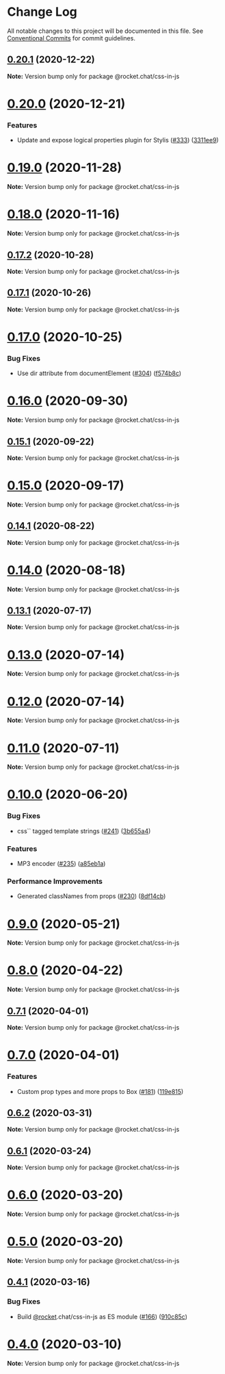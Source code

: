 # Change Log

All notable changes to this project will be documented in this file.
See [Conventional Commits](https://conventionalcommits.org) for commit guidelines.

## [0.20.1](https://github.com/RocketChat/Rocket.Chat.Fuselage/compare/v0.20.0...v0.20.1) (2020-12-22)

**Note:** Version bump only for package @rocket.chat/css-in-js





# [0.20.0](https://github.com/RocketChat/Rocket.Chat.Fuselage/compare/v0.19.0...v0.20.0) (2020-12-21)


### Features

* Update and expose logical properties plugin for Stylis ([#333](https://github.com/RocketChat/Rocket.Chat.Fuselage/issues/333)) ([3311ee9](https://github.com/RocketChat/Rocket.Chat.Fuselage/commit/3311ee9b3868267d19de14ddcbbe2dcf89739e1b))





# [0.19.0](https://github.com/RocketChat/Rocket.Chat.Fuselage/compare/v0.18.0...v0.19.0) (2020-11-28)

**Note:** Version bump only for package @rocket.chat/css-in-js





# [0.18.0](https://github.com/RocketChat/Rocket.Chat.Fuselage/compare/v0.17.3...v0.18.0) (2020-11-16)

**Note:** Version bump only for package @rocket.chat/css-in-js





## [0.17.2](https://github.com/RocketChat/Rocket.Chat.Fuselage/compare/v0.17.1...v0.17.2) (2020-10-28)

**Note:** Version bump only for package @rocket.chat/css-in-js





## [0.17.1](https://github.com/RocketChat/Rocket.Chat.Fuselage/compare/v0.17.0...v0.17.1) (2020-10-26)

**Note:** Version bump only for package @rocket.chat/css-in-js





# [0.17.0](https://github.com/RocketChat/Rocket.Chat.Fuselage/compare/v0.16.0...v0.17.0) (2020-10-25)


### Bug Fixes

* Use dir attribute from documentElement ([#304](https://github.com/RocketChat/Rocket.Chat.Fuselage/issues/304)) ([f574b8c](https://github.com/RocketChat/Rocket.Chat.Fuselage/commit/f574b8c6b2ad09ad5fafa696ad539297bd782758))





# [0.16.0](https://github.com/RocketChat/Rocket.Chat.Fuselage/compare/v0.15.1...v0.16.0) (2020-09-30)

**Note:** Version bump only for package @rocket.chat/css-in-js





## [0.15.1](https://github.com/RocketChat/Rocket.Chat.Fuselage/compare/v0.15.0...v0.15.1) (2020-09-22)

**Note:** Version bump only for package @rocket.chat/css-in-js





# [0.15.0](https://github.com/RocketChat/Rocket.Chat.Fuselage/compare/v0.14.1...v0.15.0) (2020-09-17)

**Note:** Version bump only for package @rocket.chat/css-in-js





## [0.14.1](https://github.com/RocketChat/Rocket.Chat.Fuselage/compare/v0.14.0...v0.14.1) (2020-08-22)

**Note:** Version bump only for package @rocket.chat/css-in-js





# [0.14.0](https://github.com/RocketChat/Rocket.Chat.Fuselage/compare/v0.13.2...v0.14.0) (2020-08-18)

**Note:** Version bump only for package @rocket.chat/css-in-js





## [0.13.1](https://github.com/RocketChat/Rocket.Chat.Fuselage/compare/v0.13.0...v0.13.1) (2020-07-17)

**Note:** Version bump only for package @rocket.chat/css-in-js





# [0.13.0](https://github.com/RocketChat/Rocket.Chat.Fuselage/compare/v0.12.0...v0.13.0) (2020-07-14)

**Note:** Version bump only for package @rocket.chat/css-in-js





# [0.12.0](https://github.com/RocketChat/Rocket.Chat.Fuselage/compare/v0.11.0...v0.12.0) (2020-07-14)

**Note:** Version bump only for package @rocket.chat/css-in-js





# [0.11.0](https://github.com/RocketChat/Rocket.Chat.Fuselage/compare/v0.10.0...v0.11.0) (2020-07-11)

**Note:** Version bump only for package @rocket.chat/css-in-js





# [0.10.0](https://github.com/RocketChat/Rocket.Chat.Fuselage/compare/v0.9.0...v0.10.0) (2020-06-20)


### Bug Fixes

* css`` tagged template strings ([#241](https://github.com/RocketChat/Rocket.Chat.Fuselage/issues/241)) ([3b655a4](https://github.com/RocketChat/Rocket.Chat.Fuselage/commit/3b655a4))


### Features

* MP3 encoder ([#235](https://github.com/RocketChat/Rocket.Chat.Fuselage/issues/235)) ([a85eb1a](https://github.com/RocketChat/Rocket.Chat.Fuselage/commit/a85eb1a))


### Performance Improvements

* Generated classNames from props ([#230](https://github.com/RocketChat/Rocket.Chat.Fuselage/issues/230)) ([8df14cb](https://github.com/RocketChat/Rocket.Chat.Fuselage/commit/8df14cb))





# [0.9.0](https://github.com/RocketChat/Rocket.Chat.Fuselage/compare/v0.8.0...v0.9.0) (2020-05-21)

**Note:** Version bump only for package @rocket.chat/css-in-js





# [0.8.0](https://github.com/RocketChat/Rocket.Chat.Fuselage/compare/v0.7.1...v0.8.0) (2020-04-22)

**Note:** Version bump only for package @rocket.chat/css-in-js





## [0.7.1](https://github.com/RocketChat/Rocket.Chat.Fuselage/compare/v0.7.0...v0.7.1) (2020-04-01)

**Note:** Version bump only for package @rocket.chat/css-in-js





# [0.7.0](https://github.com/RocketChat/Rocket.Chat.Fuselage/compare/v0.6.2...v0.7.0) (2020-04-01)


### Features

* Custom prop types and more props to Box ([#181](https://github.com/RocketChat/Rocket.Chat.Fuselage/issues/181)) ([119e815](https://github.com/RocketChat/Rocket.Chat.Fuselage/commit/119e815ac9a0b85c1649c53bab62390b25aae4b3))





## [0.6.2](https://github.com/RocketChat/Rocket.Chat.Fuselage/compare/v0.6.1...v0.6.2) (2020-03-31)

**Note:** Version bump only for package @rocket.chat/css-in-js





## [0.6.1](https://github.com/RocketChat/Rocket.Chat.Fuselage/compare/v0.6.0...v0.6.1) (2020-03-24)

**Note:** Version bump only for package @rocket.chat/css-in-js





# [0.6.0](https://github.com/RocketChat/Rocket.Chat.Fuselage/compare/v0.5.0...v0.6.0) (2020-03-20)

**Note:** Version bump only for package @rocket.chat/css-in-js





# [0.5.0](https://github.com/RocketChat/Rocket.Chat.Fuselage/compare/v0.4.1...v0.5.0) (2020-03-20)

**Note:** Version bump only for package @rocket.chat/css-in-js





## [0.4.1](https://github.com/RocketChat/Rocket.Chat.Fuselage/compare/v0.4.0...v0.4.1) (2020-03-16)


### Bug Fixes

* Build [@rocket](https://github.com/rocket).chat/css-in-js as ES module ([#166](https://github.com/RocketChat/Rocket.Chat.Fuselage/issues/166)) ([910c85c](https://github.com/RocketChat/Rocket.Chat.Fuselage/commit/910c85c9ca7a65b8dc53e9d137cdc7b3f17e3410))





# [0.4.0](https://github.com/RocketChat/Rocket.Chat.Fuselage/compare/v0.3.0...v0.4.0) (2020-03-10)

**Note:** Version bump only for package @rocket.chat/css-in-js
